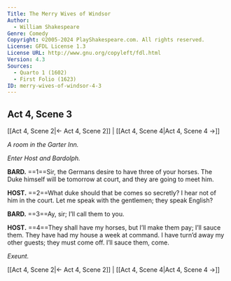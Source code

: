 ```yaml
---
Title: The Merry Wives of Windsor
Author: 
  - William Shakespeare
Genre: Comedy
Copyright: ©2005-2024 PlayShakespeare.com. All rights reserved.
License: GFDL License 1.3
License URL: http://www.gnu.org/copyleft/fdl.html
Version: 4.3
Sources:
  - Quarto 1 (1602)
  - First Folio (1623)
ID: merry-wives-of-windsor-4-3
---
```


## Act 4, Scene 3
[[Act 4, Scene 2|← Act 4, Scene 2]] | [[Act 4, Scene 4|Act 4, Scene 4 →]]

*A room in the Garter Inn.*

*Enter Host and Bardolph.*

**BARD.**
==1==Sir, the Germans desire to have three of your horses. The Duke himself will be tomorrow at court, and they are going to meet him.

**HOST.**
==2==What duke should that be comes so secretly? I hear not of him in the court. Let me speak with the gentlemen; they speak English?

**BARD.**
==3==Ay, sir; I’ll call them to you.

**HOST.**
==4==They shall have my horses, but I’ll make them pay; I’ll sauce them. They have had my house a week at command. I have turn’d away my other guests; they must come off. I’ll sauce them, come.

*Exeunt.*

[[Act 4, Scene 2|← Act 4, Scene 2]] | [[Act 4, Scene 4|Act 4, Scene 4 →]]